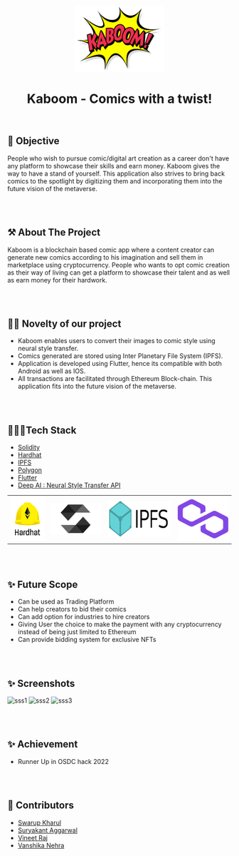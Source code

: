 <div id="top"></div>
<!--
*** Thanks for checking out the Best-README-Template. If you have a suggestion
*** that would make this better, please fork the repo and create a pull request
*** or simply open an issue with the tag "enhancement".
*** Don't forget to give the project a star!
*** Thanks again! Now go create something AMAZING! :D
-->



<!-- PROJECT SHIELDS -->
<!--
*** I'm using markdown "reference style" links for readability.
*** Reference links are enclosed in brackets [ ] instead of parentheses ( ).
*** See the bottom of this document for the declaration of the reference variables
*** for contributors-url, forks-url, etc. This is an optional, concise syntax you may use.
*** https://www.markdownguide.org/basic-syntax/#reference-style-links
-->
<!-- [![Contributors][contributors-shield]][contributors-url]
[![Forks][forks-shield]][forks-url]
[![Stargazers][stars-shield]][stars-url]
[![Issues][issues-shield]][issues-url]
[![MIT License][license-shield]][license-url]
[![LinkedIn][linkedin-shield]][linkedin-url] -->



<!-- PROJECT LOGO -->
<br />
<div align="center">
  <a >
    <img src="images/kab.png" alt="Logo" width="200" height="150">
  </a>

  <h1 align="center">Kaboom - Comics with a twist!</h1>

  <p align="center">
    
    
    
  </p>
</div>
<br>


## 🧐 Objective 
People who wish to pursue comic/digital art creation as a career don't have any platform to showcase their skills and earn money. Kaboom gives the way to have a stand of yourself. This application also strives to bring back comics to the spotlight by digitizing them and incorporating them into the future vision of the metaverse.

<br>
<br>


<!-- ABOUT THE PROJECT -->
## ⚒️ About The Project

Kaboom is a blockchain based comic app where a content creator can generate new comics according to his imagination and sell them in marketplace using cryptocurrency. People who wants to opt comic creation as their way of living can get a platform to showcase their talent and as well as earn money for their hardwork.


<br>
<br>

## 🙌🏻 Novelty of our project
 - Kaboom enables users to convert their images to comic style using neural style transfer.
 - Comics generated are stored using Inter Planetary File System (IPFS).
 - Application is developed using Flutter, hence its compatible with both Android as well as IOS.
 - All transactions are facilitated through Ethereum Block-chain.
This application fits into the future vision of the metaverse.

<br>
<br>

## 👩🏻‍💻Tech Stack

* [Solidity](https://docs.soliditylang.org/en/v0.8.11/) 
* [Hardhat](https://hardhat.org/) 
* [IPFS](https://ipfs.io/)
* [Polygon](https://polygon.technology/)
* [Flutter](https://flutter.dev/)
* [Deep AI : Neural Style Transfer API](https://deepai.org/machine-learning-model/fast-style-transfer)


| | | | |
|:-------------------------:|:-------------------------:|:-------------------------:|:-------------------------:|
|<a href="https://hardhat.org/" target="_blank"> <img src="images\Hardhat.png" alt="django" width="100" height="100"/> </a>|<a href="https://docs.soliditylang.org/en/v0.8.11/" target="_blank"> <img src="images\Solidity.png" alt="opencv" width="150" height="70"/> </a>| <a href="https://ipfs.io/" target="_blank"> <img src="images\IPFS.png" alt="Mediapipe" width="190" height="80"/> </a>| <a href="https://polygon.technology/" target="_blank"><img src="images\Polygon.png" alt="bootstrap" width="150" height="100" /></a>|

<br>
<br>


## ✨ Future Scope
 - Can be used as Trading Platform
 - Can help creators to bid their comics
 - Can add option for industries to hire creators
 - Giving User the choice to make the payment with any cryptocurrency instead of being just limited to Ethereum
 - Can provide bidding system for exclusive NFTs

<br>
<br>

## ✨ Screenshots

![sss1](https://user-images.githubusercontent.com/72617587/151703394-9cbeab8f-ab56-4f1f-9f2e-aa4e4ffc4a3f.jpeg)
![sss2](https://user-images.githubusercontent.com/72617587/151703418-a1f8ea85-3343-4779-9fef-3a482d051ebc.jpeg)
![sss3](https://user-images.githubusercontent.com/72617587/151703427-4386038f-94b5-4d5d-aaea-ab1bb8eff9c5.jpeg)


<br>
<br>

## ✨ Achievement

* Runner Up in OSDC hack 2022

<br>
<br>

## 👫 Contributors 

* [Swarup Kharul](https://github.com/SwarupKharul)
* [Suryakant Aggarwal](https://github.com/suryaa62)
* [Vineet Raj](https://github.com/vinmik)
* [Vanshika Nehra](https://github.com/VanshikaNehra23)

<br>
<br>


